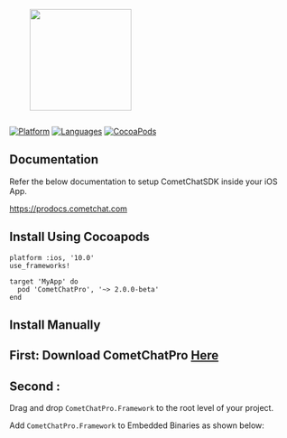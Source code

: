 <div style="width:100%">
	<div style="width:50%; display:inline-block">
		<p align="center">
		<img align="center" width="180" height="180" alt="" src="https://github.com/cometchat-pro/ios-swift-chat-app/blob/master/Screenshots/CometChat%20Logo.png">	
		</p>	
	</div>	
</div>

[![Platform](https://img.shields.io/badge/platform-iOS-orange.svg)](https://cocoapods.org/pods/CometChatPro)
[![Languages](https://img.shields.io/badge/language-Objective--C%20%7C%20Swift-orange.svg)](https://github.com/cometchat-pro/ios-chat-sdk)
[![CocoaPods](https://img.shields.io/badge/pod-v1.9.0-beta-green.svg)](https://cocoapods.org/pods/CometChatPro)

## Documentation

Refer the below documentation to setup CometChatSDK inside your iOS App.

https://prodocs.cometchat.com

## Install Using Cocoapods

```
platform :ios, '10.0'
use_frameworks!

target 'MyApp' do
  pod 'CometChatPro', '~> 2.0.0-beta'
end 
```
## Install Manually

## First: Download CometChatPro [Here](https://github.com/cometchat-pro/ios-chat-sdk/archive/1.9.0.zip)
## Second :
Drag and drop `CometChatPro.Framework` to the root level of your project.

Add `CometChatPro.Framework` to Embedded Binaries as shown below:
<div style="width:100%">
	<div style="width:50%; display:inline-block">
		<p align="center">
		<img align="center" alt="" src="https://files.readme.io/6e172a4-embeddedBinaries.png">	
		</p>	
	</div>	
</div>
